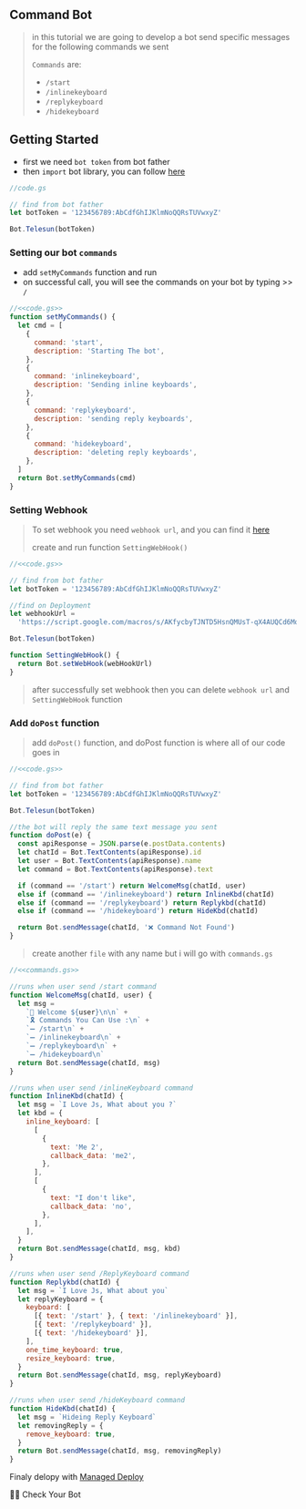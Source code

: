 ## Command Bot

> in this tutorial we are going to develop a bot send specific messages for the following commands we sent
>
> `Commands` are:
>
> - `/start`
> - `/inlinekeyboard`
> - `/replykeyboard`
> - `/hidekeyboard`

## Getting Started

- first we need `bot token` from bot father
- then `import` bot library, you can follow [here](https://github.com/abdiu34567/telesun.js/blob/main/Getting%20Started%20With%20App%20Script.md)

```js
//code.gs

// find from bot father
let botToken = '123456789:AbCdfGhIJKlmNoQQRsTUVwxyZ'

Bot.Telesun(botToken)
```

### Setting our bot `commands`

- add `setMyCommands` function and run
- on successful call, you will see the commands on your bot by typing >> `/`

```js
//<<code.gs>>
function setMyCommands() {
  let cmd = [
    {
      command: 'start',
      description: 'Starting The bot',
    },
    {
      command: 'inlinekeyboard',
      description: 'Sending inline keyboards',
    },
    {
      command: 'replykeyboard',
      description: 'sending reply keyboards',
    },
    {
      command: 'hidekeyboard',
      description: 'deleting reply keyboards',
    },
  ]
  return Bot.setMyCommands(cmd)
}
```

### Setting Webhook

> To set webhook you need `webhook url`, and you can find it [here](https://github.com/abdiu34567/telesun.js/blob/main/Deployments/First%20Time%20Deployment.md)
>
> create and run function `SettingWebHook()`

```js
//<<code.gs>>

// find from bot father
let botToken = '123456789:AbCdfGhIJKlmNoQQRsTUVwxyZ'

//find on Deployment
let webhookUrl =
  'https://script.google.com/macros/s/AKfycbyTJNTD5HsnQMUsT-qX4AUQCd6Moex3zyf9cgdmlzly-mPxmlRlaxzt8lKhljq1zr6Ow/exec'

Bot.Telesun(botToken)

function SettingWebHook() {
  return Bot.setWebHook(webHookUrl)
}
```

> after successfully set webhook then you can delete `webhook url` and `SettingWebHook` function

### Add `doPost` function

> add `doPost()` function, and doPost function is where all of our code goes in

```js
//<<code.gs>>

// find from bot father
let botToken = '123456789:AbCdfGhIJKlmNoQQRsTUVwxyZ'

Bot.Telesun(botToken)

//the bot will reply the same text message you sent
function doPost(e) {
  const apiResponse = JSON.parse(e.postData.contents)
  let chatId = Bot.TextContents(apiResponse).id
  let user = Bot.TextContents(apiResponse).name
  let command = Bot.TextContents(apiResponse).text

  if (command == '/start') return WelcomeMsg(chatId, user)
  else if (command == '/inlinekeyboard') return InlineKbd(chatId)
  else if (command == '/replykeyboard') return Replykbd(chatId)
  else if (command == '/hidekeyboard') return HideKbd(chatId)

  return Bot.sendMessage(chatId, '❌ Command Not Found')
}
```

> create another `file` with any name but i will go with `commands.gs`

```js
//<<commands.gs>>

//runs when user send /start command
function WelcomeMsg(chatId, user) {
  let msg =
    `👤 Welcome ${user}\n\n` +
    `🎗 Commands You Can Use :\n` +
    `➖ /start\n` +
    `➖ /inlinekeyboard\n` +
    `➖ /replykeyboard\n` +
    `➖ /hidekeyboard\n`
  return Bot.sendMessage(chatId, msg)
}

//runs when user send /inlineKeyboard command
function InlineKbd(chatId) {
  let msg = `I Love Js, What about you ?`
  let kbd = {
    inline_keyboard: [
      [
        {
          text: 'Me 2',
          callback_data: 'me2',
        },
      ],
      [
        {
          text: "I don't like",
          callback_data: 'no',
        },
      ],
    ],
  }
  return Bot.sendMessage(chatId, msg, kbd)
}

//runs when user send /ReplyKeyboard command
function Replykbd(chatId) {
  let msg = `I Love Js, What about you`
  let replyKeyboard = {
    keyboard: [
      [{ text: '/start' }, { text: '/inlinekeyboard' }],
      [{ text: '/replykeyboard' }],
      [{ text: '/hidekeyboard' }],
    ],
    one_time_keyboard: true,
    resize_keyboard: true,
  }
  return Bot.sendMessage(chatId, msg, replyKeyboard)
}

//runs when user send /hideKeyboard command
function HideKbd(chatId) {
  let msg = `Hideing Reply Keyboard`
  let removingReply = {
    remove_keyboard: true,
  }
  return Bot.sendMessage(chatId, msg, removingReply)
}
```

Finaly delopy with [Managed Deploy](https://github.com/abdiu34567/telesun.js/blob/main/Deployments/Manage%20Deployment.md)

🌟💪 Check Your Bot
